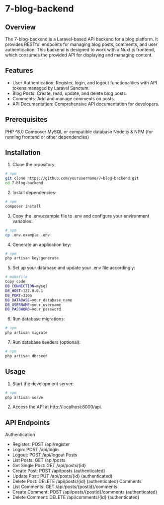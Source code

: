 # 7-blog-backend
## Overview
The 7-blog-backend is a Laravel-based API backend for a blog platform. It provides RESTful endpoints for managing blog posts, comments, and user authentication. This backend is designed to work with a Nuxt.js frontend, which consumes the provided API for displaying and managing content.

## Features
- User Authentication: Register, login, and logout functionalities with API tokens managed by Laravel Sanctum.
- Blog Posts: Create, read, update, and delete blog posts.
- Comments: Add and manage comments on posts.
- API Documentation: Comprehensive API documentation for developers.
## Prerequisites
PHP ^8.0
Composer
MySQL or compatible database
Node.js & NPM (for running frontend or other dependencies)
## Installation
1. Clone the repository:

```bash
# npm
git clone https://github.com/yourusername/7-blog-backend.git
cd 7-blog-backend
```

 2. Install dependencies:
```bash
# npm
composer install
```

 3. Copy the .env.example file to .env and configure your environment variables:
```bash
# npm
cp .env.example .env
```
 4. Generate an application key:
```bash
# npm
php artisan key:generate
```


 5. Set up your database and update your .env file accordingly:
```bash
# makefile
Copy code
DB_CONNECTION=mysql
DB_HOST=127.0.0.1
DB_PORT=3306
DB_DATABASE=your_database_name
DB_USERNAME=your_username
DB_PASSWORD=your_password
```

 6. Run database migrations:
```bash
# npm
php artisan migrate
```

 7. Run database seeders (optional):
```bash
# npm
php artisan db:seed
```
## Usage
 1. Start the development server:
```bash
# npm
php artisan serve
```

 2. Access the API at http://localhost:8000/api.

## API Endpoints
Authentication
 * Register: POST /api/register
 * Login: POST /api/login
 * Logout: POST /api/logout
Posts
 * List Posts: GET /api/posts
 * Get Single Post: GET /api/posts/{id}
 * Create Post: POST /api/posts (authenticated)
 * Update Post: PUT /api/posts/{id} (authenticated)
 * Delete Post: DELETE /api/posts/{id} (authenticated)
Comments
 * List Comments: GET /api/posts/{postId}/comments
 * Create Comment: POST /api/posts/{postId}/comments (authenticated)
 * Delete Comment: DELETE /api/comments/{id} (authenticated)